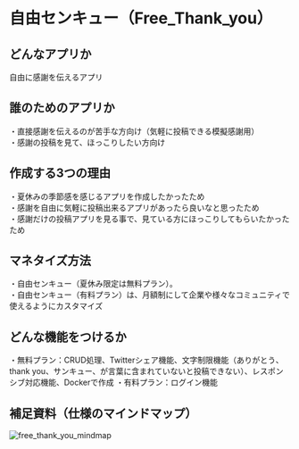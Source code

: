# 自由センキュー（Free_Thank_you）

## どんなアプリか
自由に感謝を伝えるアプリ

## 誰のためのアプリか
・直接感謝を伝えるのが苦手な方向け（気軽に投稿できる模擬感謝用）  
・感謝の投稿を見て、ほっこりしたい方向け

## 作成する3つの理由
・夏休みの季節感を感じるアプリを作成したかったため  
・感謝を自由に気軽に投稿出来るアプリがあったら良いなと思ったため  
・感謝だけの投稿アプリを見る事で、見ている方にほっこりしてもらいたかったため  

## マネタイズ方法
・自由センキュー（夏休み限定は無料プラン）。  
・自由センキュー（有料プラン）は、月額制にして企業や様々なコミュニティで使えるようにカスタマイズ

## どんな機能をつけるか
・無料プラン：CRUD処理、Twitterシェア機能、文字制限機能（ありがとう、thank you、サンキュー、が言葉に含まれていないと投稿できない）、レスポンシブ対応機能、Dockerで作成
・有料プラン：ログイン機能

## 補足資料（仕様のマインドマップ）  
![free_thank_you_mindmap](https://user-images.githubusercontent.com/49696854/90827086-8aa5f700-e376-11ea-9900-d7137c347950.jpg)
